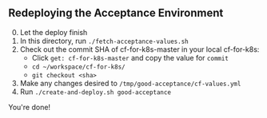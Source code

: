 ## Redeploying the Acceptance Environment

0. Let the deploy finish
1. In this directory, run `./fetch-acceptance-values.sh`
1. Check out the commit SHA of cf-for-k8s-master in your local cf-for-k8s:
   - Click `get: cf-for-k8s-master` and copy the value for `commit`
   - `cd ~/workspace/cf-for-k8s/`
   - `git checkout <sha>`
1. Make any changes desired to `/tmp/good-acceptance/cf-values.yml`
1. Run `./create-and-deploy.sh good-acceptance`

You're done!
